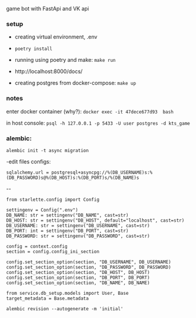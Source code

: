 game bot with FastApi and VK api

### setup
- creating virtual environment, .env
- `poetry install`

- running using poetry and make: `make run`
- http://localhost:8000/docs/
- creating postgres from docker-compose: `make up`

### notes
enter docker container (why?):
`docker exec -it 47dece677d93  bash`

in host console:
`psql -h 127.0.0.1 -p 5433 -U user postgres -d kts_game`


### alembic:

`alembic init -t async migration`


-edit files configs:

`sqlalchemy.url = postgresql+asyncpg://%(DB_USERNAME)s:%(DB_PASSWORD)s@%(DB_HOST)s:%(DB_PORT)s/%(DB_NAME)s`

--
```
from starlette.config import Config

settingenv = Config(".env")
DB_NAME: str = settingenv("DB_NAME", cast=str)
DB_HOST: str = settingenv("DB_HOST", default="localhost", cast=str)
DB_USERNAME: str = settingenv("DB_USERNAME", cast=str)
DB_PORT: int = settingenv("DB_PORT", cast=str)
DB_PASSWORD: str = settingenv("DB_PASSWORD", cast=str)

config = context.config
section = config.config_ini_section

config.set_section_option(section, "DB_USERNAME", DB_USERNAME)
config.set_section_option(section, "DB_PASSWORD", DB_PASSWORD)
config.set_section_option(section, "DB_HOST", DB_HOST)
config.set_section_option(section, "DB_PORT", DB_PORT)
config.set_section_option(section, "DB_NAME", DB_NAME)

from service.db_setup.models import User, Base
target_metadata = Base.metadata
```



`alembic revision --autogenerate -m 'initial'`
